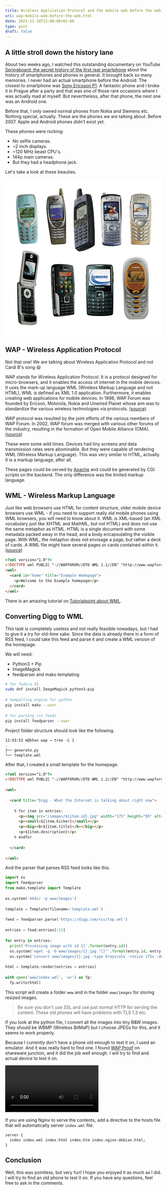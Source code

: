 ```yaml
---
title: Wireless Application Protocol and the mobile web before the web
url: wap-mobile-web-before-the-web.html
date: 2021-12-30T12:00:00+02:00
type: post
draft: false
---
```


## A little stroll down the history lane

About two weeks ago, I watched this outstanding documentary on YouTube
[Springboard: the secret history of the first real
smartphone](https://www.youtube.com/watch?v=b9_Vh9h3Ohw) about the history of
smartphones and phones in general. It brought back so many memories. I never had
an actual smartphone before the Android. The closest to smartphone was [Sony
Ericsson P1](https://www.gsmarena.com/sony_ericsson_p1-1982.php).  A fantastic
phone and I broke it in Prague after a party and that was one of those rare
occasions where I was actually mad at myself. But nevertheless, after that
phone, the next one was an Android one.

Before that, I only owned normal phones from Nokia and Siemens etc. Nothing
special, actually. These are the phones we are talking about. Before 2007.
Apple and Android phones didn't exist yet.

These phones were rocking:

- No selfie cameras.
- ~2 inch displays.
- ~120 MHz beast CPU's.
- 144p main cameras.
- But they had a headphone jack.

Let's take a look at these beauties.

![Old phones](/assets/posts/wap/phones.gif)

## WAP - Wireless Application Protocol

Not that one! We are talking about Wireless Application Protocol and not Cardi
B's song 😃

WAP stands for Wireless Application Protocol. It is a protocol designed for
micro-browsers, and it enables the access of internet in the mobile devices.  It
uses the mark-up language WML (Wireless Markup Language and not HTML), WML is
defined as XML 1.0 application. Furthermore, it enables creating web
applications for mobile devices. In 1998, WAP Forum was founded by Ericson,
Motorola, Nokia and Unwired Planet whose aim was to standardize the various
wireless technologies via protocols.
[(source)](https://www.geeksforgeeks.org/wireless-application-protocol/)

WAP protocol was resulted by the joint efforts of the various members of WAP
Forum. In 2002, WAP forum was merged with various other forums of the industry,
resulting in the formation of Open Mobile Alliance (OMA).
[(source)](https://www.geeksforgeeks.org/wireless-application-protocol/)

These were some wild times. Devices had tiny screens and data transmission rates
were abominable. But they were capable of rendering WML (Wireless Markup
Language). This was very similar to HTML, actually. It is a markup language,
after all.

These pages could be served by [Apache](https://apache.org/) and could be
generated by CGI scripts on the backend. The only difference was the limited
markup language.

## WML - Wireless Markup Language

Just like web browsers use HTML for content structure, older mobile device
browsers use WML - if you need to support really old mobile phones using WML
browsers, you will need to know about it. WML is XML-based (an XML vocabulary
just like XHTML and MathML, but not HTML) and does not use the same metaphor as
HTML. HTML is a single document with some metadata packed away in the head, and
a body encapsulating the visible page. With WML, the metaphor does not envisage
a page, but rather a deck of cards. A WML file might have several pages or cards
contained within it.
[(source)](https://www.w3.org/wiki/Introduction_to_mobile_web)

```html
<?xml version="1.0"?>
<!DOCTYPE wml PUBLIC "-//WAPFORUM//DTD WML 1.1//EN" "http://www.wapforum.org/DTD/wml_1.1.xml">
<wml>
  <card id="home" title="Example Homepage">
    <p>Welcome to the Example homepage</p>
  </card>
</wml>
```

There is an amazing tutorial on [Tutorialpoint about
WML](https://www.tutorialspoint.com/wml/index.htm).

## Converting Digg to WML

This task is completely useless and not really feasible nowadays, but I had to
give it a try for old-time sake. Since the data is already there in a form of
RSS feed, I could take this feed and parse it and create a WML version of the
homepage.

We will need:

- Python3 + Pip
- ImageMagick
- feedparser and mako templating

```sh
# for fedora 35
sudo dnf install ImageMagick python3-pip

# tempalting engine for python
pip install mako --user

# for parsing rss feeds
pip install feedparser --user
```

Project folder structure should look like the following.

```
12:43:53 m@khan wap → tree -L 1
.
├── generate.py
└── template.wml

```

After that, I created a small template for the homepage.

```html
<?xml version="1.0"?>
<!DOCTYPE wml PUBLIC "-//WAPFORUM//DTD WML 1.2//EN" "http://www.wapforum.org/DTD/wml_1.2.xml">

<wml>

  <card title="Digg - What the Internet is talking about right now">

    % for item in entries:
      <p><img src="/images/${item.id}.jpg" width="175" height="95" alt="${item.title}" /></p>
      <p><small>${item.kicker}</small></p>
      <p><big><b>${item.title}</b></big></p>
      <p>${item.description}</p>
    % endfor

  </card>

</wml>
```

And the parser that parses RSS feed looks like this.

```python
import os
import feedparser
from mako.template import Template

os.system('mkdir -p www/images')

template = Template(filename='template.wml')

feed = feedparser.parse('https://digg.com/rss/top.xml')

entries = feed.entries[:15]

for entry in entries:
  print('Processing image with id {}'.format(entry.id))
  os.system('wget -q -O www/images/{}.jpg "{}"'.format(entry.id, entry.links[1].href))
  os.system('convert www/images/{}.jpg -type Grayscale -resize 175x -depth 3 -quality 30 www/images/{}.jpg'.format(entry.id, entry.id))

html = template.render(entries = entries)

with open('www/index.wml', 'w+') as fp:
  fp.write(html)
```

This script will create a folder `www` and in the folder `www/images` for
storing resized images.

> Be sure you don't use SSL and use just normal HTTP for serving the content.
> These old phones will have problems with TLS 1.3 etc.

If you look at the python file, I convert all the images into tiny B&W images.
They should be WBMP (Wireless BitMaP) but I choose JPEGs for this, and it seems
to work properly.

Because I currently don't have a phone old enough to test it on, I used an
emulator. And it was really hard to find one. I found [WAP
Proof](http://wap-proof.sharewarejunction.com/) on shareware junction, and it
did the job well enough. I will try to find and actual device to test it on.

<video src="/assets/posts/wap/emulator.mp4" controls></video>

If you are using Nginx to serve the contents, add a directive to the hosts file
that will automatically server `index.wml` file.

```nginx
server {
  index index.wml index.html index.htm index.nginx-debian.html;
}
```

## Conclusion

Well, this was pointless, but very fun! I hope you enjoyed it as much as I did.
I will try to find an old phone to test it on. If you have any questions, feel
free to ask in the comments.
